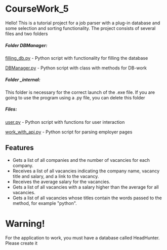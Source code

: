 # CourseWork_5
Hello!
This is a tutorial project for a job parser with a plug-in database and some selection and sorting functionality.
The project consists of several files and two folders

##### Folder DBManager:
[filling_db.py](https://github.com/TakuroBreath/Coursework_5/blob/main/DBManager/filling_db.py) - Python script with functionality for filling the database

[DBManager.py](https://github.com/TakuroBreath/Coursework_5/blob/main/DBManager/DBManager.py) - Python script with class with methods for DB-work

##### Folder _internal:
This folder is necessary for the correct launch of the .exe file.
If you are going to use the program using a .py file, you can delete this folder

##### Files:
[user.py](https://github.com/TakuroBreath/Coursework_5/blob/main/user.py) - Python script with functions for user interaction

[work_with_api.py](https://github.com/TakuroBreath/Coursework_5/blob/main/work_with_api.py) - Python script for parsing employer pages




## Features

- Gets a list of all companies and the number of vacancies for each company.
- Receives a list of all vacancies indicating the company name, vacancy title and salary, and a link to the vacancy.
- Receives the average salary for the vacancies.
- Gets a list of all vacancies with a salary higher than the average for all vacancies.
- Gets a list of all vacancies whose titles contain the words passed to the method, for example "python".

# Warning!
For the application to work, you must have a database called HeadHunter. Please create it


